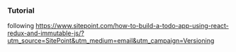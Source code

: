 
### Tutorial 

following https://www.sitepoint.com/how-to-build-a-todo-app-using-react-redux-and-immutable-js/?utm_source=SitePoint&utm_medium=email&utm_campaign=Versioning
